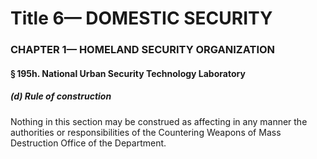 
# Title 6— DOMESTIC SECURITY
### CHAPTER 1— HOMELAND SECURITY ORGANIZATION
#### § 195h. National Urban Security Technology Laboratory
##### (d) Rule of construction

Nothing in this section may be construed as affecting in any manner the authorities or responsibilities of the Countering Weapons of Mass Destruction Office of the Department.
